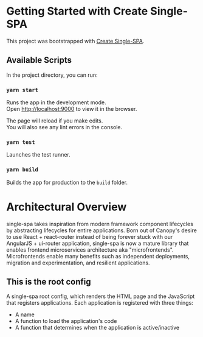 # Getting Started with Create Single-SPA

This project was bootstrapped with [Create Single-SPA](https://single-spa.js.org/docs/create-single-spa/).

## Available Scripts

In the project directory, you can run:

### `yarn start`

Runs the app in the development mode.\
Open [http://localhost:9000](http://localhost:9000) to view it in the browser.

The page will reload if you make edits.\
You will also see any lint errors in the console.

### `yarn test`

Launches the test runner.

### `yarn build`

Builds the app for production to the `build` folder.

# Architectural Overview

single-spa takes inspiration from modern framework component lifecycles by abstracting lifecycles for entire applications. Born out of Canopy's desire to use React + react-router instead of being forever stuck with our AngularJS + ui-router application, single-spa is now a mature library that enables frontend microservices architecture aka "microfrontends". Microfrontends enable many benefits such as independent deployments, migration and experimentation, and resilient applications.

## This is the root config

A single-spa root config, which renders the HTML page and the JavaScript that registers applications. Each application is registered with three things:

- A name
- A function to load the application's code
- A function that determines when the application is active/inactive
